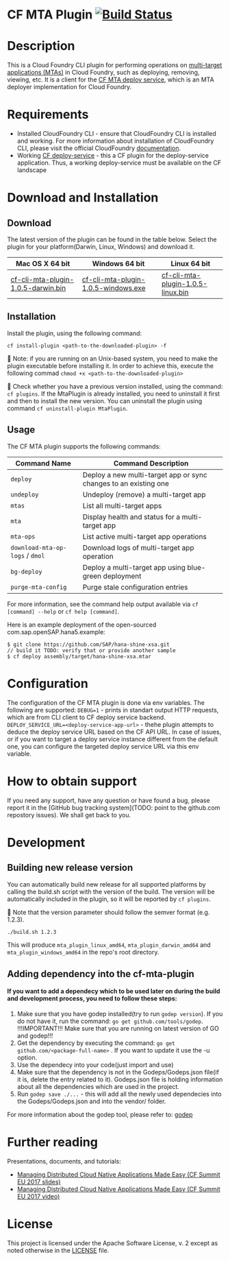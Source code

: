 # CF MTA Plugin [![Build Status](https://travis-ci.org/SAP/cf-mta-plugin.svg?branch=master)](https://travis-ci.org/SAP/cf-mta-plugin)


# Description

This is a Cloud Foundry CLI plugin for performing operations on [multi-target applications (MTAs)](https://www.sap.com/documents/2016/06/e2f618e4-757c-0010-82c7-eda71af511fa.html) in Cloud Foundry, such as deploying, removing, viewing, etc. It is a client for the [CF MTA deploy service](https://github.com/SAP/cf-mta-deploy-service), which is an MTA deployer implementation for Cloud Foundry.

# Requirements

- Installed CloudFoundry CLI - ensure that CloudFoundry CLI is installed and working. For more information about installation of CloudFoundry CLI, please visit the official CloudFoundry [documentation](https://docs.cloudfoundry.org/cf-cli/install-go-cli.html).
- Working [CF deploy-service](https://github.com/SAP/cf-mta-deploy-service) - this a CF plugin for the deploy-service application. Thus, a working deploy-service must be available on the CF landscape

# Download and Installation

## Download

The latest version of the plugin can be found in the table below. Select the plugin for your platform(Darwin, Linux, Windows) and download it.

Mac OS X 64 bit | Windows 64 bit | Linux 64 bit
--- | --- | ---
[cf-cli-mta-plugin-1.0.5-darwin.bin](https://github.com/SAP/cf-mta-plugin/releases/download/v2.0.0/mta_plugin_darwin_amd64) | [cf-cli-mta-plugin-1.0.5-windows.exe](https://github.com/SAP/cf-mta-plugin/releases/download/v2.0.0/mta_plugin_windows_amd64.exe) | [cf-cli-mta-plugin-1.0.5-linux.bin](https://github.com/SAP/cf-mta-plugin/releases/download/v2.0.0/mta_plugin_linux_amd64) |


## Installation

Install the plugin, using the following command:

```
cf install-plugin <path-to-the-downloaded-plugin> -f
```
:rotating_light: Note: if you are running on an Unix-based system, you need to make the plugin executable before installing it. In order to achieve this, execute the following commad `chmod +x <path-to-the-downloaded-plugin>`

:rotating_light: Check whether you have a previous version installed, using the command: `cf plugins`. If the MtaPlugin is already installed, you need to uninstall it first and then to install the new version. You can uninstall the plugin using command `cf uninstall-plugin MtaPlugin`.

## Usage

The CF MTA plugin supports the following commands:

Command Name | Command Description
--- | ---
`deploy` | Deploy a new multi-target app or sync changes to an existing one
`undeploy` | Undeploy (remove) a multi-target app
`mtas` | List all multi-target apps
`mta` | Display health and status for a multi-target app
`mta-ops` | List active multi-target app operations
`download-mta-op-logs` / `dmol` | Download logs of multi-target app operation
`bg-deploy` | Deploy a multi-target app using blue-green deployment
`purge-mta-config` | Purge stale configuration entries

For more information, see the command help output available via `cf [command] --help` or `cf help [command]`.

Here is an example deployment of the open-sourced com.sap.openSAP.hana5.example:
```
$ git clone https://github.com/SAP/hana-shine-xsa.git
// build it TODO: verify that or provide another sample
$ cf deploy assembly/target/hana-shine-xsa.mtar
```

# Configuration     
The configuration of the CF MTA plugin is done via env variables. The following are supported:
   `DEBUG=1` - prints in standart output HTTP requests, which are from CLI client to CF deploy service backend.
   `DEPLOY_SERVICE_URL=<deploy-service-app-url>` - thehe plugin attempts to deduce the deploy service URL based on the CF API URL. In case of issues, or if you want to target a deploy service instance different from the default one, you can configure the targeted deploy service URL via this env variable.

# How to obtain support

If you need any support, have any question or have found a bug, please report it in the [GitHub bug tracking system](TODO: point to the github.com repostory issues). We shall get back to you.

# Development

## Building new release version
You can automatically build new release for all supported platforms by calling the build.sh script with the version of the build.
The version will be automatically included in the plugin, so it will be reported by `cf plugins`.

:rotating_light: Note that the version parameter should follow the semver format (e.g. 1.2.3).
```bash
./build.sh 1.2.3
```

This will produce `mta_plugin_linux_amd64`, `mta_plugin_darwin_amd64` and `mta_plugin_windows_amd64` in the repo's root directory.

## Adding dependency into the cf-mta-plugin
#### If you want to add a dependecy which to be used later on during the build and development process, you need to follow these steps:
1.  Make sure that you have godep installed(try to run `godep version`). If you do not have it, run the command: `go get github.com/tools/godep`. !!!IMPORTANT!!! Make sure that you are running on latest version of GO and godep!!!
2.  Get the dependency by executing the command: `go get github.com/<package-full-name>` . If you want to update it use the -u option.
3.  Use the dependecy into your code(just import and use)
4.  Make sure that the dependency is not in the Godeps/Godeps.json file(if it is, delete the entry related to it). Godeps.json file is holding information about all the dependencies which are used in the project.
5.  Run `godep save ./...` - this will add all the newly used dependecies into the Godeps/Godeps.json and into the vendor/ folder.

For more information about the godep tool, please refer to: [godep](https://github.com/tools/godep)

# Further reading
Presentations, documents, and tutorials:
- [Managing Distributed Cloud Native Applications Made Easy (CF Summit EU 2017 slides)](https://www.slideshare.net/NikolayValchev/managing-distributedcloudapps-80697059)
- [Managing Distributed Cloud Native Applications Made Easy (CF Summit EU 2017 video)](https://www.youtube.com/watch?v=d07DZCuUXyk&feature=youtu.be)

# License

This project is licensed under the Apache Software License, v. 2 except as noted otherwise in the [LICENSE](https://github.com/SAP/cf-mta-plugin/blob/master/LICENSE) file.

